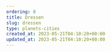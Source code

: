 ```yaml
---
ordering: 8
title: Dressen
slug: dressen
type: planets-cities
created_at: 2023-05-21T04:10:20+00:00
updated_at: 2023-05-21T04:10:20+00:00
---
```

